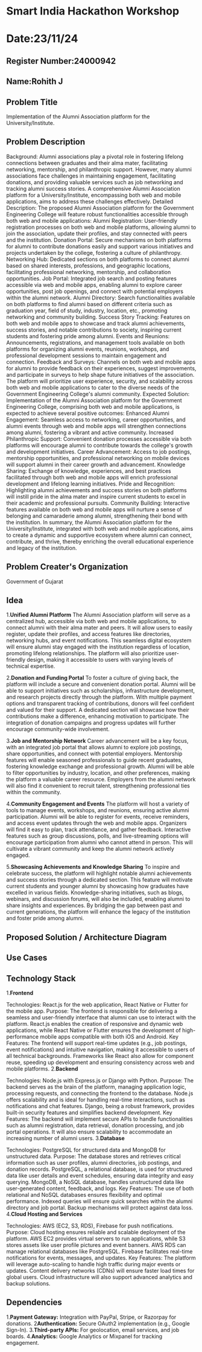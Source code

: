 # Smart India Hackathon Workshop
# Date:23/11/24
## Register Number:24000942
## Name:Rohith J
## Problem Title
Implementation of the Alumni Association platform for the University/Institute.
## Problem Description
Background: Alumni associations play a pivotal role in fostering lifelong connections between graduates and their alma mater, facilitating networking, mentorship, and philanthropic support. However, many alumni associations face challenges in maintaining engagement, facilitating donations, and providing valuable services such as job networking and tracking alumni success stories. A comprehensive Alumni Association platform for a University/Institute, encompassing both web and mobile applications, aims to address these challenges effectively. Detailed Description: The proposed Alumni Association platform for the Government Engineering College will feature robust functionalities accessible through both web and mobile applications: Alumni Registration: User-friendly registration processes on both web and mobile platforms, allowing alumni to join the association, update their profiles, and stay connected with peers and the institution. Donation Portal: Secure mechanisms on both platforms for alumni to contribute donations easily and support various initiatives and projects undertaken by the college, fostering a culture of philanthropy. Networking Hub: Dedicated sections on both platforms to connect alumni based on shared interests, professions, and geographic locations, facilitating professional networking, mentorship, and collaboration opportunities. Job Portal: Integrated job search and posting features accessible via web and mobile apps, enabling alumni to explore career opportunities, post job openings, and connect with potential employers within the alumni network. Alumni Directory: Search functionalities available on both platforms to find alumni based on different criteria such as graduation year, field of study, industry, location, etc., promoting networking and community building. Success Story Tracking: Features on both web and mobile apps to showcase and track alumni achievements, success stories, and notable contributions to society, inspiring current students and fostering pride among alumni. Events and Reunions: Announcements, registrations, and management tools available on both platforms for organizing alumni events, reunions, workshops, and professional development sessions to maintain engagement and connection. Feedback and Surveys: Channels on both web and mobile apps for alumni to provide feedback on their experiences, suggest improvements, and participate in surveys to help shape future initiatives of the association. The platform will prioritize user experience, security, and scalability across both web and mobile applications to cater to the diverse needs of the Government Engineering College's alumni community. Expected Solution: Implementation of the Alumni Association platform for the Government Engineering College, comprising both web and mobile applications, is expected to achieve several positive outcomes: Enhanced Alumni Engagement: Seamless access to networking, career opportunities, and alumni events through web and mobile apps will strengthen connections among alumni, fostering a vibrant and active community. Increased Philanthropic Support: Convenient donation processes accessible via both platforms will encourage alumni to contribute towards the college's growth and development initiatives. Career Advancement: Access to job postings, mentorship opportunities, and professional networking on mobile devices will support alumni in their career growth and advancement. Knowledge Sharing: Exchange of knowledge, experiences, and best practices facilitated through both web and mobile apps will enrich professional development and lifelong learning initiatives. Pride and Recognition: Highlighting alumni achievements and success stories on both platforms will instill pride in the alma mater and inspire current students to excel in their academic and professional pursuits. Community Building: Interactive features available on both web and mobile apps will nurture a sense of belonging and camaraderie among alumni, strengthening their bond with the institution. In summary, the Alumni Association platform for the University/Institute, integrated with both web and mobile applications, aims to create a dynamic and supportive ecosystem where alumni can connect, contribute, and thrive, thereby enriching the overall educational experience and legacy of the institution.
## Problem Creater's Organization
Government of Gujarat

## Idea
1.**Unified Alumni Platform**
The Alumni Association platform will serve as a centralized hub, accessible via both web and mobile applications, to connect alumni with their alma mater and peers. It will allow users to easily register, update their profiles, and access features like directories, networking hubs, and event notifications. This seamless digital ecosystem will ensure alumni stay engaged with the institution regardless of location, promoting lifelong relationships. The platform will also prioritize user-friendly design, making it accessible to users with varying levels of technical expertise.

2.**Donation and Funding Portal**
To foster a culture of giving back, the platform will include a secure and convenient donation portal. Alumni will be able to support initiatives such as scholarships, infrastructure development, and research projects directly through the platform. With multiple payment options and transparent tracking of contributions, donors will feel confident and valued for their support. A dedicated section will showcase how their contributions make a difference, enhancing motivation to participate. The integration of donation campaigns and progress updates will further encourage community-wide involvement.

3.**Job and Mentorship Network**
Career advancement will be a key focus, with an integrated job portal that allows alumni to explore job postings, share opportunities, and connect with potential employers. Mentorship features will enable seasoned professionals to guide recent graduates, fostering knowledge exchange and professional growth. Alumni will be able to filter opportunities by industry, location, and other preferences, making the platform a valuable career resource. Employers from the alumni network will also find it convenient to recruit talent, strengthening professional ties within the community.

4.**Community Engagement and Events**
The platform will host a variety of tools to manage events, workshops, and reunions, ensuring active alumni participation. Alumni will be able to register for events, receive reminders, and access event updates through the web and mobile apps. Organizers will find it easy to plan, track attendance, and gather feedback. Interactive features such as group discussions, polls, and live-streaming options will encourage participation from alumni who cannot attend in person. This will cultivate a vibrant community and keep the alumni network actively engaged.

5.**Showcasing Achievements and Knowledge Sharing**
To inspire and celebrate success, the platform will highlight notable alumni achievements and success stories through a dedicated section. This feature will motivate current students and younger alumni by showcasing how graduates have excelled in various fields. Knowledge-sharing initiatives, such as blogs, webinars, and discussion forums, will also be included, enabling alumni to share insights and experiences. By bridging the gap between past and current generations, the platform will enhance the legacy of the institution and foster pride among alumni.



## Proposed Solution / Architecture Diagram


## Use Cases


## Technology Stack
1.**Frontend**

Technologies: React.js for the web application, React Native or Flutter for the mobile app.
Purpose: The frontend is responsible for delivering a seamless and user-friendly interface that alumni can use to interact with the platform. React.js enables the creation of responsive and dynamic web applications, while React Native or Flutter ensures the development of high-performance mobile apps compatible with both iOS and Android.
Key Features: The frontend will support real-time updates (e.g., job postings, event notifications) and intuitive navigation, making it accessible to users of all technical backgrounds. Frameworks like React also allow for component reuse, speeding up development and ensuring consistency across web and mobile platforms.
2.**Backend**

Technologies: Node.js with Express.js or Django with Python.
Purpose: The backend serves as the brain of the platform, managing application logic, processing requests, and connecting the frontend to the database. Node.js offers scalability and is ideal for handling real-time interactions, such as notifications and chat features. Django, being a robust framework, provides built-in security features and simplifies backend development.
Key Features: The backend will implement secure APIs to handle functionalities such as alumni registration, data retrieval, donation processing, and job portal operations. It will also ensure scalability to accommodate an increasing number of alumni users.
3.**Database**

Technologies: PostgreSQL for structured data and MongoDB for unstructured data.
Purpose: The database stores and retrieves critical information such as user profiles, alumni directories, job postings, and donation records. PostgreSQL, a relational database, is used for structured data like user details and event schedules, ensuring data integrity and easy querying. MongoDB, a NoSQL database, handles unstructured data like user-generated content, feedback, and logs.
Key Features: The use of both relational and NoSQL databases ensures flexibility and optimal performance. Indexed queries will ensure quick searches within the alumni directory and job portal. Backup mechanisms will protect against data loss.
4.**Cloud Hosting and Services**

Technologies: AWS (EC2, S3, RDS), Firebase for push notifications.
Purpose: Cloud hosting ensures reliable and scalable deployment of the platform. AWS EC2 provides virtual servers to run applications, while S3 stores assets like user profile pictures and event banners. AWS RDS can manage relational databases like PostgreSQL. Firebase facilitates real-time notifications for events, messages, and updates.
Key Features: The platform will leverage auto-scaling to handle high traffic during major events or updates. Content delivery networks (CDNs) will ensure faster load times for global users. Cloud infrastructure will also support advanced analytics and backup solutions.


## Dependencies
1.**Payment Gateway:** Integration with PayPal, Stripe, or Razorpay for donations.
2**Authentication:** Secure OAuth2 implementation (e.g., Google Sign-In).
3.**Third-party APIs:** For geolocation, email services, and job boards.
4.**Analytics:** Google Analytics or Mixpanel for tracking engagement.


